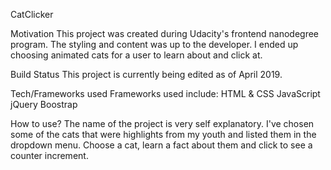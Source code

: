 CatClicker 

Motivation 
This project was created during Udacity's frontend nanodegree program. The styling and content was up to the developer. I ended up choosing animated cats for a user to learn about and click at.

Build Status
This project is currently being edited as of April 2019. 

Tech/Frameworks used
Frameworks used include:
    HTML & CSS
    JavaScript
    jQuery
    Boostrap

How to use?
The name of the project is very self explanatory. I've chosen some of the cats that were highlights from my youth and listed them in the dropdown menu. Choose a cat, learn a fact about them and click to see a counter increment. 